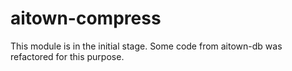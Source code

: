 aitown-compress
===========================

This module is in the initial stage. Some code from 
aitown-db was refactored for this purpose.

